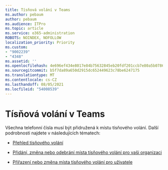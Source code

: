 ```yaml
---
title: Tísňová volání v Teams
ms.author: pebaum
author: pebaum
ms.audience: ITPro
ms.topic: article
ms.service: o365-administration
ROBOTS: NOINDEX, NOFOLLOW
localization_priority: Priority
ms.custom:
- "9002239"
- "4348"
ms.assetid: ''
ms.openlocfilehash: 4e696ef434e8017e84b75632845eb20fdf201ccb7e80a5b07864b8848b891c69
ms.sourcegitcommit: b5f7da89a650d2915dc652449623c78be6247175
ms.translationtype: MT
ms.contentlocale: cs-CZ
ms.lasthandoff: 08/05/2021
ms.locfileid: "54008539"
---
```

# <a name="teams-emergency-calling"></a>Tísňová volání v Teams

Všechna telefonní čísla musí být přidružená k místu tísňového volání. Další podrobnosti najdete v následujících tématech:

- [Přehled tísňového volání](https://docs.microsoft.com/MicrosoftTeams/what-are-emergency-locations-addresses-and-call-routing)

- [Přidání, změna nebo odebrání místa tísňového volání pro vaši organizaci](https://docs.microsoft.com/MicrosoftTeams/add-change-remove-emergency-location-organization)

- [Přiřazení nebo změna místa tísňového volání pro uživatele](https://docs.microsoft.com/MicrosoftTeams/assign-change-emergency-location-user)
